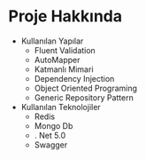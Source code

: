# Proje Hakkında
* Kullanılan Yapılar
  *  Fluent Validation
  *  AutoMapper
  *  Katmanlı Mimari
  *  Dependency Injection
  *  Object Oriented Programing
  *  Generic Repository Pattern
* Kullanılan Teknolojiler
  *  Redis
  *  Mongo Db
  * . Net 5.0
  *  Swagger


